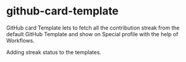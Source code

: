# github-card-template
GitHub card Template lets to fetch all the contribution streak from the default GitHub Template and show on Special profile with the help of Workflows.

Adding streak status to the templates.
